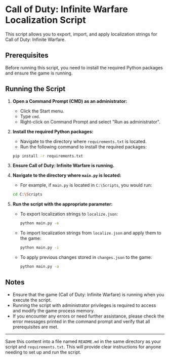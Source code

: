 # Call of Duty: Infinite Warfare Localization Script

This script allows you to export, import, and apply localization strings for Call of Duty: Infinite Warfare.

## Prerequisites

Before running this script, you need to install the required Python packages and ensure the game is running.

## Running the Script

1. **Open a Command Prompt (CMD) as an administrator:**
    - Click the Start menu.
    - Type `cmd`.
    - Right-click on Command Prompt and select "Run as administrator".

2. **Install the required Python packages:**
    - Navigate to the directory where `requirements.txt` is located.
    - Run the following command to install the required packages:

    ```bash
    pip install -r requirements.txt
    ```

3. **Ensure Call of Duty: Infinite Warfare is running.**

4. **Navigate to the directory where `main.py` is located:**
    - For example, if `main.py` is located in `C:\Scripts`, you would run:

    ```bash
    cd C:\Scripts
    ```

5. **Run the script with the appropriate parameter:**
    - To export localization strings to `localize.json`:

        ```bash
        python main.py -e
        ```

    - To import localization strings from `localize.json` and apply them to the game:

        ```bash
        python main.py -i
        ```

    - To apply previous changes stored in `changes.json` to the game:

        ```bash
        python main.py -a
        ```

## Notes

- Ensure that the game (Call of Duty: Infinite Warfare) is running when you execute the script.
- Running the script with administrator privileges is required to access and modify the game process memory.
- If you encounter any errors or need further assistance, please check the error messages printed in the command prompt and verify that all prerequisites are met.

---

Save this content into a file named `README.md` in the same directory as your script and `requirements.txt`. This will provide clear instructions for anyone needing to set up and run the script.
